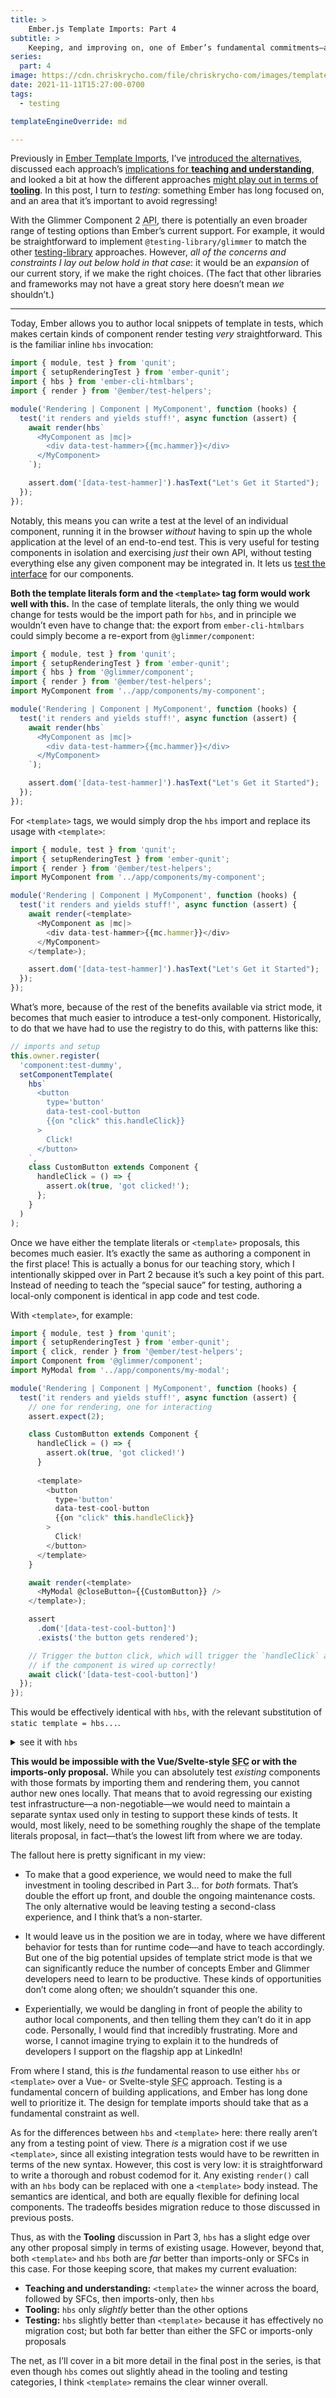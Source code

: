```yaml
---
title: >
    Ember.js Template Imports: Part 4
subtitle: >
    Keeping, and improving on, one of Ember’s fundamental commitments—and biggest strengths: its integrated testing.
series:
  part: 4
image: https://cdn.chriskrycho.com/file/chriskrycho-com/images/template-imports/part-4-test.png
date: 2021-11-11T15:27:00-0700
tags:
  - testing

templateEngineOverride: md

---
```


Previously in [Ember Template Imports](https://v5.chriskrycho.com/journal/ember-template-imports/), I’ve [introduced the alternatives](https://v5.chriskrycho.com/journal/ember-template-imports/part-1/), discussed each approach’s [implications for **teaching and understanding**](https://v5.chriskrycho.com/journal/ember-template-imports/part-2/), and looked a bit at how the different approaches [might play out in terms of **tooling**](https://v5.chriskrycho.com/journal/ember-template-imports/part-3/). In this post, I turn to *testing*: something Ember has long focused on, and an area that it’s important to avoid regressing!

<aside>

With the Glimmer Component 2 <abbr title="application programming interface">API</abbr>, there is potentially an even broader range of testing options than Ember’s current support. For example, it would be straightforward to implement `@testing-library/glimmer` to match the other [testing-library](https://testing-library.com) approaches. However, *all of the concerns and constraints I lay out below hold in that case*: it would be an *expansion* of our current story, if we make the right choices. (The fact that other libraries and frameworks may not have a great story here doesn’t mean *we* shouldn’t.)

</aside>

---

Today, Ember allows you to author local snippets of template in tests, which makes certain kinds of component render testing *very* straightforward. This is the familiar inline `hbs` invocation:

```js
import { module, test } from 'qunit';
import { setupRenderingTest } from 'ember-qunit';
import { hbs } from 'ember-cli-htmlbars';
import { render } from '@ember/test-helpers';

module('Rendering | Component | MyComponent', function (hooks) {
  test('it renders and yields stuff!', async function (assert) {
    await render(hbs`
      <MyComponent as |mc|>
        <div data-test-hammer>{{mc.hammer}}</div>
      </MyComponent>
    `);

    assert.dom('[data-test-hammer]').hasText("Let's Get it Started");
  });
});
```

Notably, this means you can write a test at the level of an individual component, running it in the browser *without* having to spin up the whole application at the level of an end-to-end test. This is very useful for testing components in isolation and exercising *just* their own API, without testing everything else any given component may be integrated in. It lets us [test the interface][tti] for our components.

[tti]: https://v4.chriskrycho.com/2019/test-the-interface.html

**Both the template literals form and the `<template>` tag form would work well with this.** In the case of template literals, the only thing we would change for tests would be the import path for `hbs`, and in principle we wouldn’t even have to change that: the export from `ember-cli-htmlbars` could simply become a re-export from `@glimmer/component`:

```js
import { module, test } from 'qunit';
import { setupRenderingTest } from 'ember-qunit';
import { hbs } from '@glimmer/component';
import { render } from '@ember/test-helpers';
import MyComponent from '../app/components/my-component';

module('Rendering | Component | MyComponent', function (hooks) {
  test('it renders and yields stuff!', async function (assert) {
    await render(hbs`
      <MyComponent as |mc|>
        <div data-test-hammer>{{mc.hammer}}</div>
      </MyComponent>
    `);

    assert.dom('[data-test-hammer]').hasText("Let's Get it Started");
  });
});
```

For `<template>` tags, we would simply drop the `hbs` import and replace its usage with `<template>`:

```js
import { module, test } from 'qunit';
import { setupRenderingTest } from 'ember-qunit';
import { render } from '@ember/test-helpers';
import MyComponent from '../app/components/my-component';

module('Rendering | Component | MyComponent', function (hooks) {
  test('it renders and yields stuff!', async function (assert) {
    await render(<template>
      <MyComponent as |mc|>
        <div data-test-hammer>{{mc.hammer}}</div>
      </MyComponent>
    </template>);

    assert.dom('[data-test-hammer]').hasText("Let's Get it Started");
  });
});
```

What’s more, because of the rest of the benefits available via strict mode, it becomes that much easier to introduce a test-only component. Historically, to do that we have had to use the registry to do this, with patterns like this:

```js
// imports and setup
this.owner.register(
  'component:test-dummy',
  setComponentTemplate(
    hbs`
      <button
        type='button'
        data-test-cool-button
        {{on "click" this.handleClick}}
      >
        Click!
      </button>
    `,
    class CustomButton extends Component {
      handleClick = () => {
        assert.ok(true, 'got clicked!');
      };
    }
  )
);
```

Once we have either the template literals or `<template>` proposals, this becomes much easier. It’s exactly the same as authoring a component in the first place! This is actually a bonus for our teaching story, which I intentionally skipped over in Part 2 because it’s such a key point of this part. Instead of needing to teach the “special sauce” for testing, authoring a local-only component is identical in app code and test code.

With `<template>`, for example:

```js
import { module, test } from 'qunit';
import { setupRenderingTest } from 'ember-qunit';
import { click, render } from '@ember/test-helpers';
import Component from '@glimmer/component';
import MyModal from '../app/components/my-modal';

module('Rendering | Component | MyComponent', function (hooks) {
  test('it renders and yields stuff!', async function (assert) {
    // one for rendering, one for interacting
    assert.expect(2);

    class CustomButton extends Component {
      handleClick = () => {
        assert.ok(true, 'got clicked!')
      }
      
      <template>
        <button
          type='button'
          data-test-cool-button
          {{on "click" this.handleClick}}
        >
          Click!
        </button>
      </template>
    }

    await render(<template>
      <MyModal @closeButton={{CustomButton}} />
    </template>);

    assert
      .dom('[data-test-cool-button]')
      .exists('the button gets rendered');

    // Trigger the button click, which will trigger the `handleClick` assertion
    // if the component is wired up correctly!
    await click('[data-test-cool-button]')
  });
});
```

This would be effectively identical with `hbs`, with the relevant substitution of `static template = hbs...`.

<details><summary>see it with <code>hbs</code></summary>

```js
import { module, test } from 'qunit';
import { setupRenderingTest } from 'ember-qunit';
import { click, render } from '@ember/test-helpers';
import Component, { hbs } from '@glimmer/component';
import MyModal from '../app/components/my-modal';

module('Rendering | Component | MyComponent', function (hooks) {
  test('it renders and yields stuff!', async function (assert) {
    // one for rendering, one for interacting
    assert.expect(2);

    class CustomButton extends Component {
      handleClick = () => {
        assert.ok(true, 'got clicked!')
      }
      
      static template = hbs`
        <button
          type='button'
          data-test-cool-button
          {{on "click" this.handleClick}}
        >
          Click!
        </button>
      `;
    }

    await render(hbs`
      <MyModal @closeButton={{CustomButton}} />
    `);

    assert
      .dom('[data-test-cool-button]')
      .exists('the button gets rendered');

    // Trigger the button click, which will trigger the `handleClick` assertion
    // if the component is wired up correctly!
    await click('[data-test-cool-button]')
  });
});
```

</details>

**This would be impossible with the Vue/Svelte-style <abbr title="single-file component">SFC</abbr> or with the imports-only proposal.** While you can absolutely test *existing* components with those formats by importing them and rendering them, you cannot author new ones locally. That means that to avoid regressing our existing test infrastructure—a non-negotiable—we would need to maintain a separate syntax used only in testing to support these kinds of tests.  It would, most likely, need to be something roughly the shape of the template literals proposal, in fact—that’s the lowest lift from where we are today.

The fallout here is pretty significant in my view:

- To make that a good experience, we would need to make the full investment in tooling described in Part 3… for *both* formats. That’s double the effort up front, and double the ongoing maintenance costs. The only alternative would be leaving testing a second-class experience, and I think that’s a non-starter.

- It would leave us in the position we are in today, where we have different behavior for tests than for runtime code—and have to teach accordingly. But one of the big potential upsides of template strict mode is that we can significantly reduce the number of concepts Ember and Glimmer developers need to learn to be productive. These kinds of opportunities don’t come along often; we shouldn’t squander this one.

- Experientially, we would be dangling in front of people the ability to author local components, and then telling them they can’t do it in app code. Personally, I would find that incredibly frustrating. More and worse, I cannot imagine trying to explain it to the hundreds of developers I support on the flagship app at LinkedIn!

From where I stand, this is *the* fundamental reason to use either `hbs` or `<template>` over a Vue- or Svelte-style <abbr title="single-file component">SFC</abbr> approach. Testing is a fundamental concern of building applications, and Ember has long done well to prioritize it. The design for template imports should take that as a fundamental constraint as well.

As for the differences between `hbs` and `<template>` here: there really aren’t any from a testing point of view. There *is* a migration cost if we use `<template>`, since all existing integration tests would have to be rewritten in terms of the new syntax. However, this cost is very low: it is straightforward to write a thorough and robust codemod for it. Any existing `render()` call with an `hbs` body can be replaced with one a `<template>` body instead. The semantics are identical, and both are equally flexible for defining local components. The tradeoffs besides migration reduce to those discussed in previous posts.

Thus, as with the **Tooling** discussion in Part 3, `hbs` has a slight edge over any other proposal simply in terms of existing usage. However, beyond that, both `<template>` and `hbs` both are *far* better than imports-only or <abbr>SFC</abbr>s in this case. For those keeping score, that makes my current evaluation:

- **Teaching and understanding:** `<template>` the winner across the board, followed by <abbr>SFC</abbr>s, then imports-only, then `hbs`
- **Tooling:** `hbs` only *slightly* better than the other options
- **Testing:** `hbs` slightly better than `<template>` because it has effectively no migration cost; but both far better than either the <abbr>SFC</abbr> or imports-only proposals

The net, as I’ll cover in a bit more detail in the final post in the series, is that even though `hbs` comes out slightly ahead in the tooling and testing categories, I think `<template>` remains the clear winner overall.